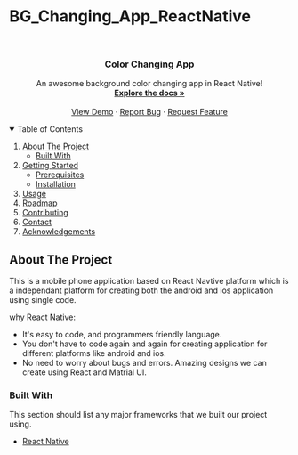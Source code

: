 # BG_Changing_App_ReactNative



<!-- PROJECT LOGO -->
<br />
<p align="center">
  <a href="https://github.com/DSC-SVVV/BG_Changing_App_ReactNative">
	
  </a>

  <h3 align="center">Color Changing App</h3>

  <p align="center">
    An awesome background color changing app in React Native!
    <br />
    <a href="https://github.com/DSC-SVVV/BG_Changing_App_ReactNative"><strong>Explore the docs »</strong></a>
    <br />
    <br />
    <a href="https://github.com/DSC-SVVV/BG_Changing_App_ReactNative">View Demo</a>
    ·
    <a href="https://github.com/DSC-SVVV/BG_Changing_App_ReactNative">Report Bug</a>
    ·
    <a href="https://github.com/DSC-SVVV/BG_Changing_App_ReactNative">Request Feature</a>
  </p>
</p>

<!-- TABLE OF CONTENTS -->
<details open="open">
  <summary>Table of Contents</summary>
  <ol>
    <li>
      <a href="#about-the-project">About The Project</a>
      <ul>
        <li><a href="#built-with">Built With</a></li>
      </ul>
    </li>
    <li>
      <a href="#getting-started">Getting Started</a>
      <ul>
        <li><a href="#prerequisites">Prerequisites</a></li>
        <li><a href="#installation">Installation</a></li>
      </ul>
    </li>
    <li><a href="#usage">Usage</a></li>
    <li><a href="#roadmap">Roadmap</a></li>
    <li><a href="#contributing">Contributing</a></li>
    <li><a href="#contact">Contact</a></li>
    <li><a href="#acknowledgements">Acknowledgements</a></li>
  </ol>
</details>



<!-- ABOUT THE PROJECT -->
## About The Project

This is a mobile phone application based on React Navtive platform which is a independant platform for creating both the android and ios application using single code.

why React Native:
* It's easy to code, and programmers friendly language.
* You don't have to code again and again for creating application for different platforms like android and ios.
* No need to worry about bugs and errors. Amazing designs we can create using React and Matrial UI.


### Built With

This section should list any major frameworks that we built our project using.
* [React Native](https://reactnative.dev/)

